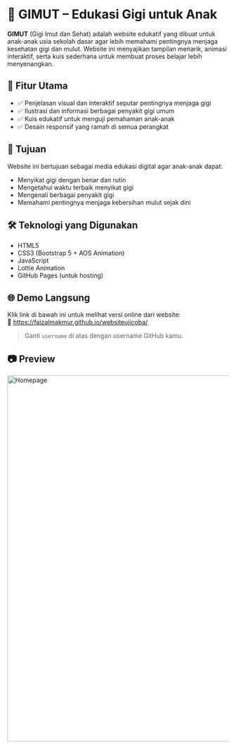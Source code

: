 # 🦷 GIMUT – Edukasi Gigi untuk Anak

**GIMUT** (Gigi Imut dan Sehat) adalah website edukatif yang dibuat untuk anak-anak usia sekolah dasar agar lebih memahami pentingnya menjaga kesehatan gigi dan mulut. Website ini menyajikan tampilan menarik, animasi interaktif, serta kuis sederhana untuk membuat proses belajar lebih menyenangkan.

## 🎯 Fitur Utama

- ✅ Penjelasan visual dan interaktif seputar pentingnya menjaga gigi
- ✅ Ilustrasi dan informasi berbagai penyakit gigi umum
- ✅ Kuis edukatif untuk menguji pemahaman anak-anak
- ✅ Desain responsif yang ramah di semua perangkat

## 🎯 Tujuan

Website ini bertujuan sebagai media edukasi digital agar anak-anak dapat:
- Menyikat gigi dengan benar dan rutin
- Mengetahui waktu terbaik menyikat gigi
- Mengenali berbagai penyakit gigi
- Memahami pentingnya menjaga kebersihan mulut sejak dini

## 🛠️ Teknologi yang Digunakan

- HTML5
- CSS3 (Bootstrap 5 + AOS Animation)
- JavaScript
- Lottie Animation
- GitHub Pages (untuk hosting)

## 🌐 Demo Langsung

Klik link di bawah ini untuk melihat versi online dari website:  
🔗 https://faizalmakmur.github.io/websiteujicoba/

> Ganti `username` di atas dengan username GitHub kamu.

## 📷 Preview

<img width="1280" height="832" alt="Homepage" src="https://github.com/user-attachments/assets/19096e3c-118a-489a-84ae-15fbf1bb73ab" />
